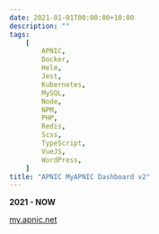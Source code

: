 ```yaml
---
date: 2021-01-01T00:00:00+10:00
description: ""
tags:
    [
        APNIC,
        Docker,
        Helm,
        Jest,
        Kubernetes,
        MySQL,
        Node,
        NPM,
        PHP,
        Redis,
        Scss,
        TypeScript,
        VueJS,
        WordPress,
    ]
title: "APNIC MyAPNIC Dashboard v2"
---
```


**2021 - NOW**

[my.apnic.net](https://my.apnic.net)
